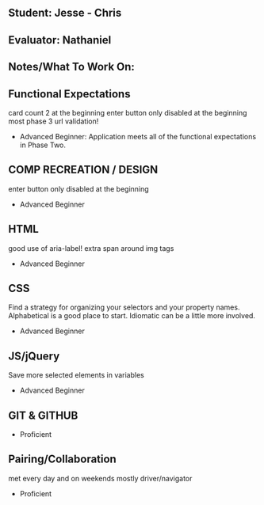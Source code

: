 ## Student: Jesse - Chris
## Evaluator: Nathaniel
## Notes/What To Work On:

## Functional Expectations
card count 2 at the beginning
enter button only disabled at the beginning
most phase 3 
url validation!

* Advanced Beginner: Application meets all of the functional expectations in Phase Two.

## COMP RECREATION / DESIGN
enter button only disabled at the beginning
* Advanced Beginner  

## HTML
good use of aria-label!
extra span around img tags
* Advanced Beginner  

## CSS
Find a strategy for organizing your selectors and your property names. Alphabetical is a good place to start. Idiomatic can be a little more involved.
* Advanced Beginner  


## JS/jQuery
Save more selected elements in variables
* Advanced Beginner  

## GIT & GITHUB
* Proficient  

## Pairing/Collaboration
met every day and on weekends
mostly driver/navigator
* Proficient  
